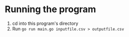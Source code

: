 # Running the program
1. cd into this program's directory
2. Run `go run main.go inputfile.csv > outputfile.csv`